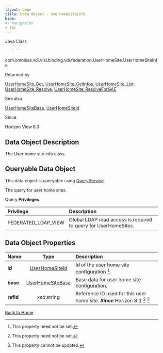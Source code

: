```yaml
---
layout: page
title: Data Object - UserHomeSiteInfo
hide:
#- navigation
- toc
---
```






Java Class
> ``

com.omnissa.vdi.vlsi.binding.vdi.federation.UserHomeSite.UserHomeSiteInfo

Returned by
>

[UserHomeSite_Get](vdi.federation.UserHomeSite.md#get), [UserHomeSite_GetInfos](vdi.federation.UserHomeSite.md#getInfos), [UserHomeSite_List](vdi.federation.UserHomeSite.md#list), [UserHomeSite_Resolve](vdi.federation.UserHomeSite.md#resolve), [UserHomeSite_ResolveForGAE](vdi.federation.UserHomeSite.md#resolveForGAE)

See also
>

[UserHomeSiteBase](vdi.federation.UserHomeSite.UserHomeSiteBase.md), [UserHomeSiteId](vdi.entity.UserHomeSiteId.md)

Since
>

Horizon View 6.0

## Data Object Description

The User home site info class.

##  Queryable Data Object

This data object is queryable using [QueryService](vdi.query.QueryService.md "QueryService").

The query for user home sites.

Query **Privileges**

Privilege | Description
:---|:---
FEDERATED_LDAP_VIEW|  Global LDAP read access is required to query for UserHomeSites.



## Data Object Properties

 Name | Type | Description
:---|:---:|:---
**id**| [UserHomeSiteId](vdi.entity.UserHomeSiteId.md)| Id of the user home site configuration [^1]
**base**| [UserHomeSiteBase](vdi.federation.UserHomeSite.UserHomeSiteBase.md)| Base data for user home site configuration.
**refId**| xsd:string| Reference ID used for this user home site.  **_Since_** Horizon 8.1 [^1] [^2]
[Back to Home](index.md)


 


[^1]: This property need not be set.
[^2]: This property cannot be updated.